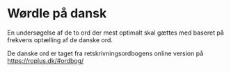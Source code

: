 # Wørdle på dansk

En undersøgelse af de to ord der mest optimalt skal gættes med baseret på frekvens optælling af de danske ord.

De danske ord er taget fra retskrivningsordbogens online version på https://roplus.dk/#ordbog/ 